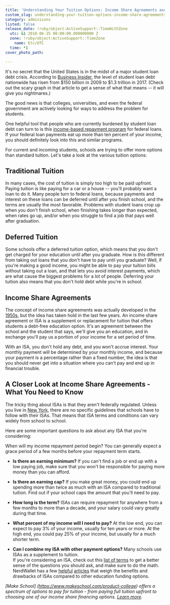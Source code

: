 ```yaml
---
title: 'Understanding Your Tuition Options: Income Share Agreements and More'
custom_slug: understanding-your-tuition-options-income-share-agreements-and-more
category: admissions
listed: false
release_date: !ruby/object:ActiveSupport::TimeWithZone
  utc: &1 2018-06-25 00:00:00.000000000 Z
  zone: !ruby/object:ActiveSupport::TimeZone
    name: Etc/UTC
  time: *1
cover_photo_path: 

---
```

It's no secret that the United States is in the midst of a major student loan debt crisis. According to [Business Insider](http://www.businessinsider.com/income-share-agreements-help-students-pay-for-college-loan-alternative-2017-3), the level of student loan debt nationwide has risen from $150 billion in 2009 to $1.3 trillion in 2017. (Check out the scary graph in that article to get a sense of what that means -- it will give you nightmares.)

The good news is that colleges, universities, and even the federal government are actively looking for ways to address the problem for students.

One helpful tool that people who are currently burdened by student loan debt can turn to is this [income-based repayment program](https://www.nerdwallet.com/blog/loans/student-loans/what-is-income-based-repayment/) for federal loans. If your federal loan payments eat up more than ten percent of your income, you should definitely look into this and similar programs.

For current and incoming students, schools are trying to offer more options than standard tuition. Let's take a look at the various tuition options:

## Traditional Tuition

In many cases, the cost of tuition is simply too high to be paid upfront. Paying tuition is like paying for a car or a house -- you'll probably want a loan to do it. Many people turn to federal loans, because payments and interest on these loans can be deferred until after you finish school, and the terms are usually the most favorable. Problems with student loans crop up when you don't finish school, when finishing takes longer than expected, when rates go up, and/or when you struggle to find a job that pays well after graduation.

## Deferred Tuition

Some schools offer a deferred tuition option, which means that you don't get charged for your education until after you graduate. How is this different from taking out loans that you don't have to pay until you graduate? Well, if you're making a good income, you might be able to pay your tuition bills without taking out a loan, and that lets you avoid interest payments, which are what cause the biggest problems for a lot of people. Deferring your tuition also means that you don't hold debt while you're in school.

## Income Share Agreements

The concept of income share agreements was actually developed in the [1950s](https://www.usnews.com/education/blogs/student-loan-ranger/articles/2018-01-24/alternative-to-student-loans-income-share-agreements), but the idea has taken hold in the last few years. An income share agreement or ISA is a supplement or replacement for tuition that offers students a debt-free education option. It's an agreement between the school and the student that says, we'll give you an education, and in exchange you'll pay us a portion of your income for a set period of time.

With an ISA, you don't hold any debt, and you won't accrue interest. Your monthly payment will be determined by your monthly income, and because your payment is a percentage rather than a fixed number, the idea is that you should never get into a situation where you can't pay and end up in financial trouble.

## A Closer Look at Income Share Agreements - What You Need to Know

The tricky thing about ISAs is that they aren't federally regulated. Unless you live in [New York](https://www.coursereport.com/blog/coding-bootcamp-deferred-tuition-income-share-agreements), there are no specific guidelines that schools have to follow with their ISAs. That means that ISA terms and conditions can vary widely from school to school.

Here are some important questions to ask about any ISA that you're considering:

When will my income repayment period begin? You can generally expect a grace period of a few months before your repayment term starts.

* __Is there an earning minimum?__ If you can't find a job or end up with a low paying job, make sure that you won't be responsible for paying more money than you can afford.

* __Is there an earning cap?__ If you make great money, you could end up spending more than twice as much with an ISA compared to traditional tuition. Find out if your school caps the amount that you'll need to pay.

* __How long is the term?__ ISAs can require repayment for anywhere from a few months to more than a decade, and your salary could vary greatly during that time.

* __What percent of my income will I need to pay?__ At the low end, you can expect to pay 3% of your income, usually for ten years or more. At the high end, you could pay 25% of your income, but usually for a much shorter term.

* __Can I combine my ISA with other payment options?__ Many schools use ISAs as a supplement to tuition.\
If you're considering an ISA, check out this [list of terms](https://www.thinkful.com/blog/income-share-agreements-key-terms/) to get a better sense of the questions you should ask, and make sure to do the math. NerdWallet has a few [helpful](https://www.nerdwallet.com/blog/loans/how-income-share-agreements-stack-up-against-college-loans/)  [articles](https://www.nerdwallet.com/blog/finance/ask-using-isa-pay-college/) that weigh the benefits and drawbacks of ISAs compared to other education funding options.

_[Make School] (https://www.makeschool.com/product-college) offers a spectrum of options to pay for tuition - from paying full tuition upfront to choosing one of our income share financing options. [Learn more](https://www.makeschool.com/product-college/tuition-and-aid)._
